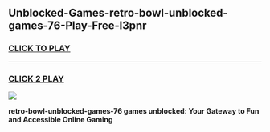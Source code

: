 
## Unblocked-Games-retro-bowl-unblocked-games-76-Play-Free-l3pnr
<h3>
<a href="https://premium76.site?title=retro-bowl-unblocked-games-76&ref=23A">CLICK TO PLAY</a></h3>
<hr>

<h3>
<a href="https://premium76.site?title=retro-bowl-unblocked-games-76&ref=23A">CLICK 2 PLAY</a>
  
</h3>

<a href="https://premium76.site?title=retro-bowl-unblocked-games-76&ref=23A"><img src="https://clearcache.store/games.png"></a>


**retro-bowl-unblocked-games-76 games unblocked: Your Gateway to Fun and Accessible Online Gaming**
